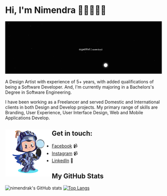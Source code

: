 # Hi, I'm Nimendra 👋🏻👨🏻‍💻

<img src="https://raw.githubusercontent.com/nimendrak/nimendrak/main/animated-header.gif" alt="animtead-banner">

A Design Artist with experience of 5+ years, with added qualifications of being a Software Developer. And, I'm currently majoring in a Bachelors's Degree in Software Engineering.

I have been working as a Freelancer and served Domestic and International clients in both Design and Develop projects. My primary range of skills are Branding, User Experience, User Interface Design, Web and Mobile Applications Develop. 

## Get in touch:<a href="https://github.com/sponsors/M0nica"><img align="left" width="150" height="150" src="https://raw.githubusercontent.com/nimendrak/nimendrak/main/my-octo/my-octocat.png"></a>

- <a href="https://www.facebook.com/nimendra.kariyawasam/">Facebook</a> 📹
- <a href="https://www.instagram.com/nimendra.k/">Instagram</a> 📹
- <a href="https://www.linkedin.com/in/nimendrak">LinkedIn</a> 💼

## My GitHub Stats 

![nimendrak's GitHub stats](https://github-readme-stats.vercel.app/api?username=nimendrak&show_icons=true&theme=dark&count_private=true&include_all_commits=true&hide_title=true&hide_rank=true) [![Top Langs](https://github-readme-stats.vercel.app/api/top-langs/?username=nimendrak&layout=compact&theme=dark)](https://github.com/nimendrak/github-readme-stats)
